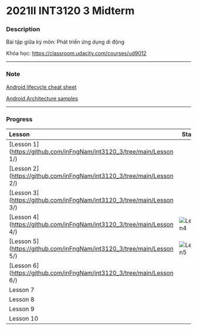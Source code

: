 # 2021II INT3120 3 Midterm

### Description
Bài tập giữa kỳ môn: Phát triển ứng dụng di động 

Khóa học: https://classroom.udacity.com/courses/ud9012

---
### Note
[Android lifecycle cheat sheet](https://github.com/JoseAlcerreca/android-lifecycles)

[Android Architecture samples](https://github.com/android/architecture-samples/wiki)

---
### Progress


|Lesson  |Status |
|:-------|-------|
|[Lesson 1](https://github.com/inFngNam/int3120_3/tree/main/Lesson 1/) |
|[Lesson 2](https://github.com/inFngNam/int3120_3/tree/main/Lesson 2/)|
|[Lesson 3](https://github.com/inFngNam/int3120_3/tree/main/Lesson 3/) |                                    
|[Lesson 4](https://github.com/inFngNam/int3120_3/tree/main/Lesson 4/)|![Lesson4](https://github.com/inFngNam/int3120_3/blob/main/images/lesson-4-result.png "Lesson 4 progress")
| [Lesson 5](https://github.com/inFngNam/int3120_3/tree/main/Lesson 5/)|![Lesson5](https://github.com/inFngNam/int3120_3/blob/main/images/lesson-5-result.png "Lesson 5 progress")
|[Lesson 6](https://github.com/inFngNam/int3120_3/tree/main/Lesson 6/) | 
| Lesson 7 | 
| Lesson 8 |
| Lesson 9 |
| Lesson 10|
